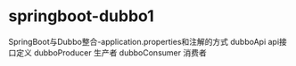 # springboot-dubbo1
SpringBoot与Dubbo整合-application.properties和注解的方式
dubboApi api接口定义
dubboProducer 生产者
dubboConsumer 消费者
